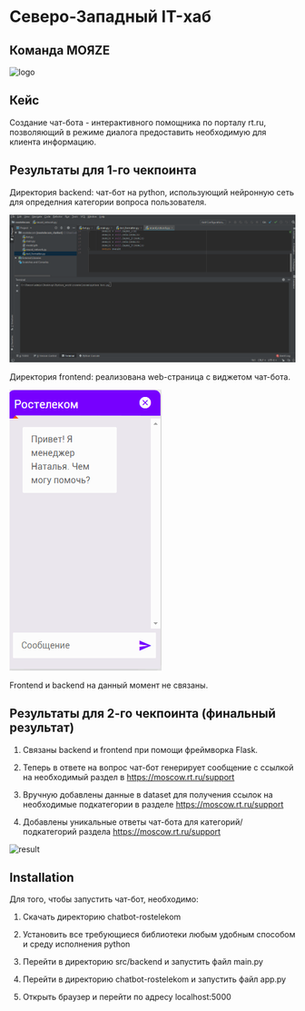 # Северо-Западный IT-хаб

## Команда MOЯZE

![logo](https://github.com/OvchinnikovNV/chatbot-rostelekom/blob/main/rsc/team.gif)

## Кейс

Создание чат-бота - интерактивного помощника по порталу rt.ru, позволяющий в режиме диалога предоставить необходимую для клиента информацию.

## Результаты для 1-го чекпоинта

Директория backend: чат-бот на python, использующий нейронную сеть для определния категории вопроса пользователя.

![backend](https://github.com/OvchinnikovNV/chatbot-rostelekom/blob/main/rsc/backend.gif)

Директория frontend: реализована web-страница с виджетом чат-бота.

![frontend](https://github.com/OvchinnikovNV/chatbot-rostelekom/blob/main/rsc/frontend.gif)

Frontend и backend на данный момент не связаны.

## Результаты для 2-го чекпоинта (финальный результат)

1) Связаны backend и frontend при помощи фреймворка Flask.

2) Теперь в ответе на вопрос чат-бот генерирует сообщение с ссылкой на необходимый раздел в https://moscow.rt.ru/support

3) Вручную добавлены данные в dataset для получения ссылок на необходимые подкатегории в разделе https://moscow.rt.ru/support

4) Добавлены уникальные ответы чат-бота для категорий/подкатегорий раздела https://moscow.rt.ru/support

![result]()

## Installation

Для того, чтобы запустить чат-бот, необходимо:

1) Скачать директорию chatbot-rostelekom

2) Установить все требующиеся библиотеки любым удобным способом и среду исполнения python

3) Перейти в директорию src/backend и запустить файл main.py

4) Перейти в директорию chatbot-rostelekom и запустить файл app.py

5) Открыть браузер и перейти по адресу localhost:5000
